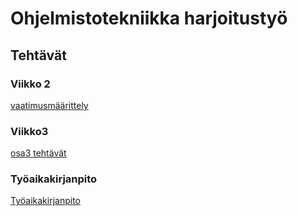 # Ohjelmistotekniikka harjoitustyö
## Tehtävät
### Viikko 2

[vaatimusmäärittely](https://github.com/lankku1/ot-harjoitustyo/blob/master/dokumentaatio/vaatimusmaarittely.md)

### Viikko3

[osa3 tehtävät](https://github.com/lankku1/ot-harjoitustyo/tree/master/laskarit/viikko3)

### Työaikakirjanpito

[Työaikakirjanpito](https://github.com/lankku1/ot-harjoitustyo/blob/master/dokumentaatio/tuntikirjanpito.md)

